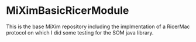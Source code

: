 # MiXimBasicRicerModule
This is the base MiXim repository including the implmentation of a RicerMac protocol on which I did some testing for the SOM java library. 
